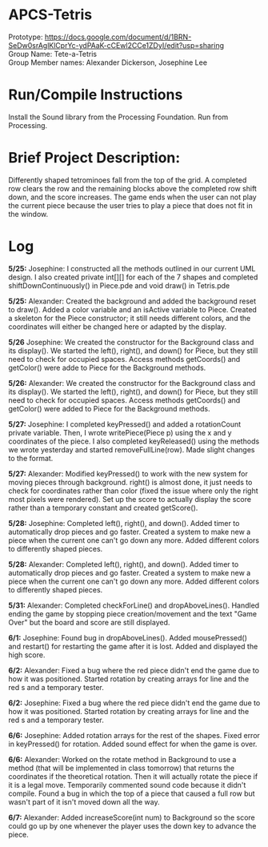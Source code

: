 # APCS-Tetris
Prototype: https://docs.google.com/document/d/1BRN-SeDw0srAglKlCprYc-ydPAaK-cCEwl2CCe1ZDyI/edit?usp=sharing <br />
Group Name: Tete-a-Tetris <br />
Group Member names: Alexander Dickerson, Josephine Lee <br />
# Run/Compile Instructions
Install the Sound library from the Processing Foundation. Run from Processing.
# Brief Project Description:
Differently shaped tetrominoes fall from the top of the grid. A completed row clears the row and the remaining blocks above the completed row shift down, and the score increases. The game ends when the user can not play the current piece because the user tries to play a piece that does not fit in the window.
# Log
**5/25:** Josephine: I constructed all the methods outlined in our current UML design. I also created private int[][] for each of the 7 shapes and completed shiftDownContinuously() in Piece.pde and void draw() in Tetris.pde

**5/25:** Alexander: Created the background and added the background reset to draw(). Added a color variable and an isActive variable to Piece. Created a skeleton for the Piece constructor; it still needs different colors, and the coordinates will either be changed here or adapted by the display.

**5/26** Josephine: We created the constructor for the Background class and its display(). We started the left(), right(), and down() for Piece, but they still need to check for occupied spaces. Access methods getCoords() and getColor() were adde to Piece for the Background methods.

**5/26:** Alexander: We created the constructor for the Background class and its display(). We started the left(), right(), and down() for Piece, but they still need to check for occupied spaces. Access methods getCoords() and getColor() were added to Piece for the Background methods.

**5/27:** Josephine: I completed keyPressed() and added a rotationCount private variable. Then, I wrote writePiece(Piece p) using the x and y coordinates of the piece. I also completed keyReleased() using the methods we wrote yesterday and started removeFullLine(row). Made slight changes to the format.

**5/27:** Alexander: Modified keyPressed() to work with the new system for moving pieces through background. right() is almost done, it just needs to check for coordinates rather than color (fixed the issue where only the right most pixels were rendered). Set up the score to actually display the score rather than a temporary constant and created getScore().

**5/28:** Josephine: Completed left(), right(), and down(). Added timer to automatically drop pieces and go faster. Created a system to make new a piece when the current one can't go down any more. Added different colors to differently shaped pieces.

**5/28:** Alexander: Completed left(), right(), and down(). Added timer to automatically drop pieces and go faster. Created a system to make new a piece when the current one can't go down any more. Added different colors to differently shaped pieces.

**5/31:** Alexander: Completed checkForLine() and dropAboveLines(). Handled ending the game by stopping piece creation/movement and the text "Game Over" but the board and score are still displayed.

**6/1:** Josephine: Found bug in dropAboveLines(). Added mousePressed() and restart() for restarting the game after it is lost. Added and displayed the high score.

**6/2:** Alexander: Fixed a bug where the red piece didn't end the game due to how it was positioned. Started rotation by creating arrays for line and the red s and a temporary tester.

**6/2:** Josephine: Fixed a bug where the red piece didn't end the game due to how it was positioned. Started rotation by creating arrays for line and the red s and a temporary tester.

**6/6:** Josephine: Added rotation arrays for the rest of the shapes. Fixed error in keyPressed() for rotation. Added sound effect for when the game is over.

**6/6:** Alexander: Worked on the rotate method in Background to use a method (that will be implemented in class tomorrow) that returns the coordinates if the theoretical rotation. Then it will actually rotate the piece if it is a legal move. Temporarily commented sound code because it didn't compile. Found a bug in which the top of a piece that caused a full row but wasn't part of it isn't moved down all the way.

**6/7:** Alexander: Added increaseScore(int num) to Background so the score could go up by one whenever the player uses the down key to advance the piece.
